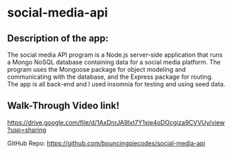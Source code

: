 # social-media-api

## Description of the app:
The social media API program is a Node.js server-side application that runs a Mongo NoSQL database containing data for a social media platform. The program uses the Mongoose package for object modeling and communicating with the database, and the Express package for routing. The app is all back-end and I used insomnia for testing and using seed data. 

## Walk-Through Video link!
https://drive.google.com/file/d/1AxDnrJA9lxt7Y1xje4oDOcgiza9CVVUy/view?usp=sharing

GitHub Repo: 
https://github.com/bouncingpiecodes/social-media-api
